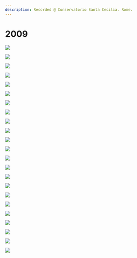 ```yaml
---
description: Recorded @ Conservatorio Santa Cecilia. Rome.
---
```


# 2009



![](https://raw.githubusercontent.com/grammaton/surround-journey/master/2009-06-04-surround-ingegneria/photos/2009-06-04-DSC_7179.jpg)

![](https://raw.githubusercontent.com/grammaton/surround-journey/master/2009-06-04-surround-ingegneria/photos/2009-06-04-DSC_7180.jpg)

![](https://raw.githubusercontent.com/grammaton/surround-journey/master/2009-06-04-surround-ingegneria/photos/2009-06-04-DSC_7181.jpg)

![](https://raw.githubusercontent.com/grammaton/surround-journey/master/2009-06-04-surround-ingegneria/photos/2009-06-04-DSC_7183.jpg)

![](https://raw.githubusercontent.com/grammaton/surround-journey/master/2009-06-04-surround-ingegneria/photos/2009-06-04-DSC_7184.jpg)

![](https://raw.githubusercontent.com/grammaton/surround-journey/master/2009-06-04-surround-ingegneria/photos/2009-06-04-DSC_7187.jpg)

![](https://raw.githubusercontent.com/grammaton/surround-journey/master/2009-06-04-surround-ingegneria/photos/2009-06-04-DSC_7191.jpg)

![](https://raw.githubusercontent.com/grammaton/surround-journey/master/2009-06-04-surround-ingegneria/photos/2009-06-04-DSC_7194.jpg)

![](https://raw.githubusercontent.com/grammaton/surround-journey/master/2009-06-04-surround-ingegneria/photos/2009-06-04-DSC_7195.jpg)

![](https://raw.githubusercontent.com/grammaton/surround-journey/master/2009-06-04-surround-ingegneria/photos/2009-06-04-DSC_7197.jpg)

![](https://raw.githubusercontent.com/grammaton/surround-journey/master/2009-06-04-surround-ingegneria/photos/2009-06-04-DSC_7200.jpg)

![](https://raw.githubusercontent.com/grammaton/surround-journey/master/2009-06-04-surround-ingegneria/photos/2009-06-04-DSC_7202.jpg)

![](https://raw.githubusercontent.com/grammaton/surround-journey/master/2009-06-04-surround-ingegneria/photos/2009-06-04-DSC_7204.jpg)

![](https://raw.githubusercontent.com/grammaton/surround-journey/master/2009-06-04-surround-ingegneria/photos/2009-06-04-DSC_7206.jpg)

![](https://raw.githubusercontent.com/grammaton/surround-journey/master/2009-06-04-surround-ingegneria/photos/2009-06-04-DSC_7208.jpg)

![](https://raw.githubusercontent.com/grammaton/surround-journey/master/2009-06-04-surround-ingegneria/photos/2009-06-04-DSC_7209.jpg)

![](https://raw.githubusercontent.com/grammaton/surround-journey/master/2009-06-04-surround-ingegneria/photos/2009-06-04-DSC_7211.jpg)

![](https://raw.githubusercontent.com/grammaton/surround-journey/master/2009-06-04-surround-ingegneria/photos/2009-06-04-DSC_7213.jpg)

![](https://raw.githubusercontent.com/grammaton/surround-journey/master/2009-06-04-surround-ingegneria/photos/2009-06-04-DSC_7215.jpg)

![](https://raw.githubusercontent.com/grammaton/surround-journey/master/2009-06-04-surround-ingegneria/photos/2009-06-04-DSC_7217.jpg)

![](https://raw.githubusercontent.com/grammaton/surround-journey/master/2009-06-04-surround-ingegneria/photos/2009-06-04-DSC_7219.jpg)

![](https://raw.githubusercontent.com/grammaton/surround-journey/master/2009-06-04-surround-ingegneria/photos/2009-06-04-DSC_7221.jpg)

![](https://raw.githubusercontent.com/grammaton/surround-journey/master/2009-06-04-surround-ingegneria/photos/2009-06-04-DSC_7226.jpg)

